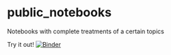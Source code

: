 # public_notebooks
Notebooks with complete treatments of a certain topics

Try it out! [![Binder](https://mybinder.org/badge_logo.svg)](https://mybinder.org/v2/gh/krcatbagan/public_notebooks/master)
